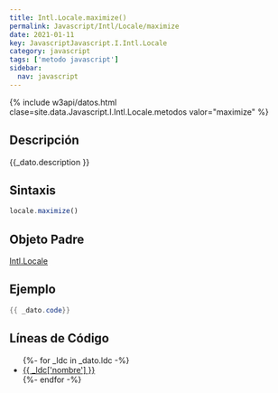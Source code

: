 ```yaml
---
title: Intl.Locale.maximize()
permalink: Javascript/Intl/Locale/maximize
date: 2021-01-11
key: JavascriptJavascript.I.Intl.Locale
category: javascript
tags: ['metodo javascript']
sidebar: 
  nav: javascript
---
```


{% include w3api/datos.html clase=site.data.Javascript.I.Intl.Locale.metodos valor="maximize" %}

## Descripción
{{_dato.description }}

## Sintaxis
~~~javascript
locale.maximize()
~~~

## Objeto Padre
[Intl.Locale](/javascript/Intl/Locale/)

## Ejemplo
~~~java
{{ _dato.code}}
~~~

## Líneas de Código
<ul>
{%- for _ldc in _dato.ldc -%}
   <li>
       <a href="{{_ldc['url'] }}">{{ _ldc['nombre'] }}</a>
   </li>
{%- endfor -%}
</ul>
